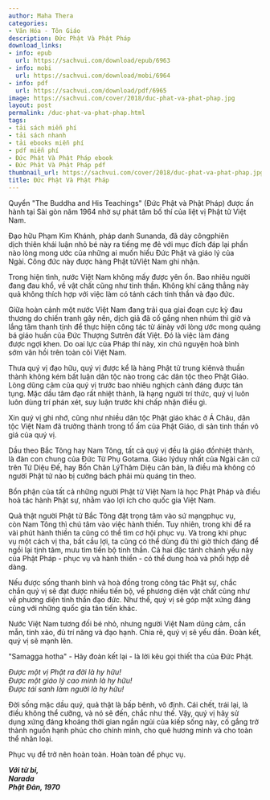 ```yaml
---
author: Maha Thera
categories:
- Văn Hóa - Tôn Giáo
description: Đức Phật Và Phật Pháp
download_links:
- info: epub
  url: https://sachvui.com/download/epub/6963
- info: mobi
  url: https://sachvui.com/download/mobi/6964
- info: pdf
  url: https://sachvui.com/download/pdf/6965
image: https://sachvui.com/cover/2018/duc-phat-va-phat-phap.jpg
layout: post
permalink: /duc-phat-va-phat-phap.html
tags:
- tải sách miễn phí
- tải sách nhanh
- tải ebooks miễn phí
- pdf miễn phí
- Đức Phật Và Phật Pháp ebook
- Đức Phật Và Phật Pháp pdf
thumbnail_url: https://sachvui.com/cover/2018/duc-phat-va-phat-phap.jpg
title: Đức Phật Và Phật Pháp
---
```


 <div class="item-desc text-justify"> <p>Quyển "The Buddha and His Teachings" (Đức Phật và Phật Pháp) được ấn hành tại Sài gòn năm 1964 nhờ sự phát tâm bố thí của liệt vị Phật tử Việt Nam.</p><p>Đạo hữu Phạm Kim Khánh, pháp danh Sunanda, đã dày côngphiên dịch thiên khái luận nhỏ bé này ra tiếng mẹ đẻ với mục đích đáp lại phần nào lòng mong ước của những ai muốn hiểu Đức Phật và giáo lý của Ngài. Công đức này được hàng Phật tửViệt Nam ghi nhận.</p><p>Trong hiện tình, nước Việt Nam không mấy được yên ổn. Bao nhiêu người đang đau khổ, về vật chất cũng như tinh thần. Không khí căng thẳng này quả không thích hợp với việc làm có tánh cách tinh thần và đạo đức.</p><p>Giữa hoàn cảnh một nước Việt Nam đang trải qua giai đoạn cực kỳ đau thương do chiến tranh gây nên, dịch giả đã cố gắng nhen nhúm thì giờ và lắng tâm thanh tịnh để thực hiện công tác từ áinày với lòng ước mong quảng bá giáo huấn của Đức Thượng Sưtrên đất Việt. Đó là việc làm đáng được ngợi khen. Do oai lực của Pháp thí này, xin chú nguyện hoà bình sớm vãn hồi trên toàn cõi Việt Nam.</p><p>Thưa quý vị đạo hữu, quý vị được kể là hàng Phật tử trung kiênvà thuần thành không kém bất luận dân tộc nào trong các dân tộc theo Phật Giáo. Lòng dũng cảm của quý vị trước bao nhiêu nghịch cảnh đáng được tán tụng. Mặc dầu tâm đạo rất nhiệt thành, là hạng người trí thức, quý vị luôn luôn dùng trí phán xét, suy luận trước khi chấp nhận điều gì.</p><p>Xin quý vị ghi nhớ, cũng như nhiều dân tộc Phật giáo khác ở Á Châu, dân tộc Việt Nam đã trưởng thành trong tổ ấm của Phật Giáo, di sản tinh thần vô giá của quý vị.</p><p>Dầu theo Bắc Tông hay Nam Tông, tất cả quý vị đều là giáo đồnhiệt thành, là đàn con chung của Đức Từ Phụ Gotama. Giáo lýduy nhất của Ngài căn cứ trên Tứ Diệu Đế, hay Bốn Chân LýThâm Diệu căn bản, là điều mà không có người Phật tử nào bị cưỡng bách phải mù quáng tin theo.</p><p>Bổn phận của tất cả những người Phật tử Việt Nam là học Phật Pháp và điều hoà tác hành Phật sự, nhằm vào lợi ích cho quốc gia Việt Nam.</p><p>Quả thật người Phật tử Bắc Tông đặt trọng tâm vào sứ mạngphục vụ, còn Nam Tông thì chú tâm vào việc hành thiền. Tuy nhiên, trong khi để ra vài phút hành thiền ta cũng có thể tìm cơ hội phục vụ. Và trong khi phục vụ một cách vị tha, bất cầu lợi, ta cũng có thể dùng đủ thì giờ thích đáng để ngồi lại tịnh tâm, mưu tìm tiến bộ tinh thần. Cả hai đặc tánh chánh yếu này của Phật Pháp - phục vụ và hành thiền - có thể dung hoà và phối hợp dễ dàng.</p><p>Nếu được sống thanh bình và hoà đồng trong công tác Phật sự, chắc chắn quý vị sẽ đạt được nhiều tiến bộ, về phương diện vật chất cũng như về phương diện tinh thần đạo đức. Như thế, quý vị sẽ góp mặt xứng đáng cùng với những quốc gia tân tiến khác.</p><p>Nước Việt Nam tương đối bé nhỏ, nhưng người Việt Nam dũng cảm, cần mẫn, tinh xảo, đủ trí năng và đạo hạnh. Chia rẽ, quý vị sẽ yếu dần. Đoàn kết, quý vị sẽ mạnh lên.</p><p>"Samagga hotha" - Hãy đoàn kết lại - là lời kêu gọi thiết tha của Đức Phật.</p><p><em>Được một vị Phật ra đời là hy hữu!</em> <br><em>Được một giáo lý cao minh là hy hữu!</em> <br><em>Được tái sanh làm người là hy hữu!</em></p><p>Đời sống mặc dầu quý, quả thật là bấp bênh, vô định. Cái chết, trái lại, là điều không thể cưỡng, và nó sẽ đến, chắc như thế. Vậy, quý vị hãy sử dụng xứng đáng khoảng thời gian ngắn ngủi của kiếp sống này, cố gắng trở thành nguồn hạnh phúc cho chính mình, cho quê hương mình và cho toàn thể nhân loại.</p><p>Phục vụ để trở nên hoàn toàn. Hoàn toàn để phục vụ.</p><p><strong><em>Với từ bi,</em></strong> <br><strong><em>Narada</em></strong> <br><strong><em>Phật Đản, 1970</em></strong></p> </div>